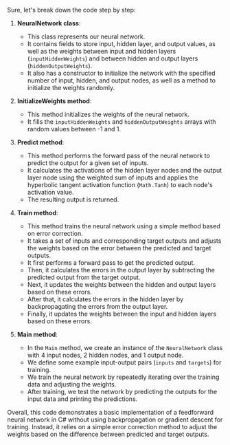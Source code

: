 Sure, let's break down the code step by step:

1. **NeuralNetwork class**:
   - This class represents our neural network.
   - It contains fields to store input, hidden layer, and output values, as well as the weights between input 
     and hidden layers (`inputHiddenWeights`) and between hidden and output layers (`hiddenOutputWeights`).
   - It also has a constructor to initialize the network with the specified number of input, hidden, and output nodes, 
     as well as a method to initialize the weights randomly.

2. **InitializeWeights method**:
   - This method initializes the weights of the neural network.
   - It fills the `inputHiddenWeights` and `hiddenOutputWeights` arrays with random values between -1 and 1.

3. **Predict method**:
   - This method performs the forward pass of the neural network to predict the output for a given set of inputs.
   - It calculates the activations of the hidden layer nodes and the output layer node using the weighted sum of inputs 
     and applies the hyperbolic tangent activation function (`Math.Tanh`) to each node's activation value.
   - The resulting output is returned.

4. **Train method**:
   - This method trains the neural network using a simple method based on error correction.
   - It takes a set of inputs and corresponding target outputs and adjusts the weights based on the error 
     between the predicted and target outputs.
   - It first performs a forward pass to get the predicted output.
   - Then, it calculates the errors in the output layer by subtracting the predicted output from the target output.
   - Next, it updates the weights between the hidden and output layers based on these errors.
   - After that, it calculates the errors in the hidden layer by backpropagating the errors from the output layer.
   - Finally, it updates the weights between the input and hidden layers based on these errors.

5. **Main method**:
   - In the `Main` method, we create an instance of the `NeuralNetwork` class with 4 input nodes, 2 hidden nodes,
     and 1 output node.
   - We define some example input-output pairs (`inputs` and `targets`) for training.
   - We train the neural network by repeatedly iterating over the training data and adjusting the weights.
   - After training, we test the network by predicting the outputs for the input data and printing the predictions.

Overall, this code demonstrates a basic implementation of a feedforward neural network in C# without using 
backpropagation or gradient descent for training. Instead, it relies on a simple error correction method to adjust the 
weights based on the difference between predicted and target outputs.